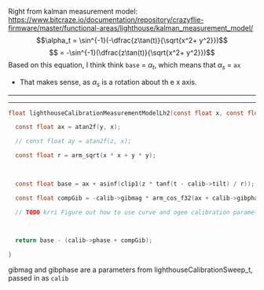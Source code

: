 Right from kalman measurement model: https://www.bitcraze.io/documentation/repository/crazyflie-firmware/master/functional-areas/lighthouse/kalman_measurement_model/
$$\alpha_t = \sin^{-1}(-\dfrac{z\tan(t)}{\sqrt{x^2+ y^2}})$$
$$ = -\sin^{-1}(\dfrac{z\tan(t)}{\sqrt{x^2+ y^2}})$$
Based on this equation, I think think `base` =  $\alpha_t$, which means that $\alpha_s$ = `ax`
- That makes sense, as $\alpha_s$ is a rotation about th e  x axis.
---


--- 
```c
float lighthouseCalibrationMeasurementModelLh2(const float x, const float y, const float z, const float t, const lighthouseCalibrationSweep_t* calib) {

  const float ax = atan2f(y, x);

  // const float ay = atan2f(z, x);

  const float r = arm_sqrt(x * x + y * y);

  

  const float base = ax + asinf(clip1(z * tanf(t - calib->tilt) / r));

  const float compGib = -calib->gibmag * arm_cos_f32(ax + calib->gibphase);

  // TODO krri Figure out how to use curve and ogee calibration parameters

  

  return base - (calib->phase + compGib);

}
```

gibmag and gibphase are a parameters from lighthouseCalibrationSweep_t, passed in as `calib`